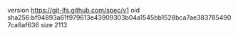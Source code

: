 version https://git-lfs.github.com/spec/v1
oid sha256:bf94893a61f979613e43909303b04a1545bb1528bca7ae3837854907ca8af636
size 2113
